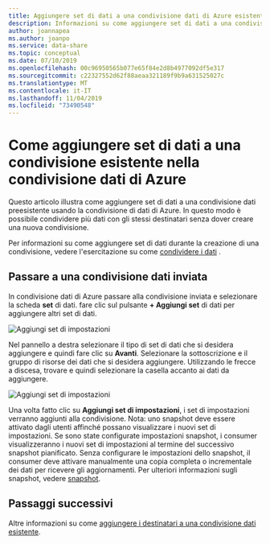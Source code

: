 ```yaml
---
title: Aggiungere set di dati a una condivisione dati di Azure esistente
description: Informazioni su come aggiungere set di dati a una condivisione dati esistente in condivisione dati di Azure e condividere con gli stessi destinatari.
author: joannapea
ms.author: joanpo
ms.service: data-share
ms.topic: conceptual
ms.date: 07/10/2019
ms.openlocfilehash: 00c96950565b077e65f84e2d8b4977092df5e317
ms.sourcegitcommit: c22327552d62f88aeaa321189f9b9a631525027c
ms.translationtype: MT
ms.contentlocale: it-IT
ms.lasthandoff: 11/04/2019
ms.locfileid: "73490548"
---
```

# <a name="how-to-add-datasets-to-an-existing-share-in-azure-data-share"></a>Come aggiungere set di dati a una condivisione esistente nella condivisione dati di Azure

Questo articolo illustra come aggiungere set di dati a una condivisione dati preesistente usando la condivisione di dati di Azure. In questo modo è possibile condividere più dati con gli stessi destinatari senza dover creare una nuova condivisione.

Per informazioni su come aggiungere set di dati durante la creazione di una condivisione, vedere l'esercitazione su come [condividere i dati](share-your-data.md) .

## <a name="navigate-to-a-sent-data-share"></a>Passare a una condivisione dati inviata

In condivisione dati di Azure passare alla condivisione inviata e selezionare la scheda **set** di dati. fare clic sul pulsante **+ Aggiungi set** di dati per aggiungere altri set di dati.

![Aggiungi set di impostazioni](./media/how-to/how-to-add-datasets/add-datasets.png)

Nel pannello a destra selezionare il tipo di set di dati che si desidera aggiungere e quindi fare clic su **Avanti**. Selezionare la sottoscrizione e il gruppo di risorse dei dati che si desidera aggiungere. Utilizzando le frecce a discesa, trovare e quindi selezionare la casella accanto ai dati da aggiungere.

![Aggiungi set di impostazioni](./media/how-to/how-to-add-datasets/add-datasets-side.png)

Una volta fatto clic su **Aggiungi set di impostazioni**, i set di impostazioni verranno aggiunti alla condivisione. Nota: uno snapshot deve essere attivato dagli utenti affinché possano visualizzare i nuovi set di impostazioni. Se sono state configurate impostazioni snapshot, i consumer visualizzeranno i nuovi set di impostazioni al termine del successivo snapshot pianificato. Senza configurare le impostazioni dello snapshot, il consumer deve attivare manualmente una copia completa o incrementale dei dati per ricevere gli aggiornamenti. Per ulteriori informazioni sugli snapshot, vedere [snapshot](terminology.md).

## <a name="next-steps"></a>Passaggi successivi
Altre informazioni su come [aggiungere i destinatari a una condivisione dati esistente](how-to-add-recipients.md).
